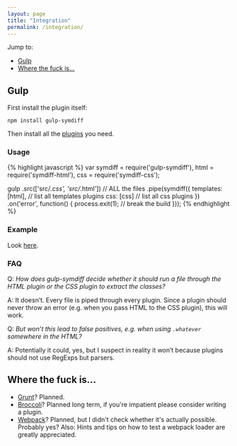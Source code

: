 ```yaml
---
layout: page
title: "Integration"
permalink: /integration/
---
```


Jump to:

* [Gulp](#gulp)
* [Where the fuck is…](#where-the-fuck-is)

## Gulp

First install the plugin itself:

    npm install gulp-symdiff

Then install all the [plugins](/plugins/) you need.

### Usage

{% highlight javascript %}
var symdiff = require('gulp-symdiff'),
    html = require('symdiff-html'),
    css = require('symdiff-css');

gulp
    .src(['src/*.css', 'src/*.html'])  // ALL the files
    .pipe(symdiff({
        templates: [html],  // list all templates plugins
        css: [css]          // list all css plugins
    })
    .on('error', function() {
        process.exit(1);    // break the build
    }));
{% endhighlight %}

### Example

Look [here](https://github.com/symdiff/gulp-symdiff/blob/master/Gulpfile.js).

### FAQ

Q: *How does gulp-symdiff decide whether it should run a file through the HTML plugin or the CSS plugin to extract the classes?*

A: It doesn’t. Every file is piped through every plugin. Since a plugin should never throw an error (e.g. when you pass HTML to the CSS plugin), this will work.

Q: *But won’t this lead to false positives, e.g. when using `.whatever` somewhere in the HTML?*

A: Potentially it could, yes, but I suspect in reality it won’t because plugins should not use RegExps but parsers.

## Where the fuck is…

* [Grunt](http://gruntjs.com/)? Planned.
* [Broccoli](https://github.com/broccolijs/broccoli)? Planned long term, if you're impatient please consider writing a plugin.
* [Webpack](https://webpack.github.io/)? Planned, but I didn't check whether it's actually possible. Probably yes? Also: Hints and tips on how to test a webpack loader are greatly appreciated.